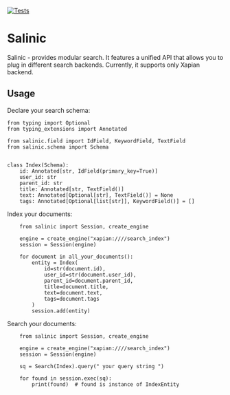 [![Tests](https://github.com/papermerge/salinic/actions/workflows/tests.yml/badge.svg)](https://github.com/papermerge/salinic/actions/workflows/tests.yml)

# Salinic

Salinic - provides modular search. It features a unified API that
allows you to plug in different search backends.
Currently, it supports only Xapian backend.


## Usage

Declare your search schema:

    from typing import Optional
    from typing_extensions import Annotated

    from salinic.field import IdField, KeywordField, TextField
    from salinic.schema import Schema


    class Index(Schema):
        id: Annotated[str, IdField(primary_key=True)]
        user_id: str
        parent_id: str
        title: Annotated[str, TextField()]
        text: Annotated[Optional[str], TextField()] = None
        tags: Annotated[Optional[list[str]], KeywordField()] = []


Index your documents:

        from salinic import Session, create_engine

        engine = create_engine("xapian:////search_index")
        session = Session(engine)

        for document in all_your_documents():
            entity = Index(
                id=str(document.id),
                user_id=str(document.user_id),
                parent_id=document.parent_id,
                title=document.title,
                text=document.text,
                tags=document.tags
            )
            session.add(entity)


Search your documents:

        from salinic import Session, create_engine

        engine = create_engine("xapian:////search_index")
        session = Session(engine)

        sq = Search(Index).query(" your query string ")

        for found in session.exec(sq):
            print(found)  # found is instance of IndexEntity

